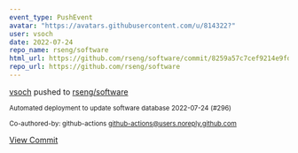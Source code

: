 ```yaml
---
event_type: PushEvent
avatar: "https://avatars.githubusercontent.com/u/814322?"
user: vsoch
date: 2022-07-24
repo_name: rseng/software
html_url: https://github.com/rseng/software/commit/8259a57c7cef9214e9fd9f98ecdf06ca449803c5
repo_url: https://github.com/rseng/software
---
```


<a href='https://github.com/vsoch' target='_blank'>vsoch</a> pushed to <a href='https://github.com/rseng/software' target='_blank'>rseng/software</a>

<small>Automated deployment to update software database 2022-07-24 (#296)

Co-authored-by: github-actions <github-actions@users.noreply.github.com></small>

<a href='https://github.com/rseng/software/commit/8259a57c7cef9214e9fd9f98ecdf06ca449803c5' target='_blank'>View Commit</a>
